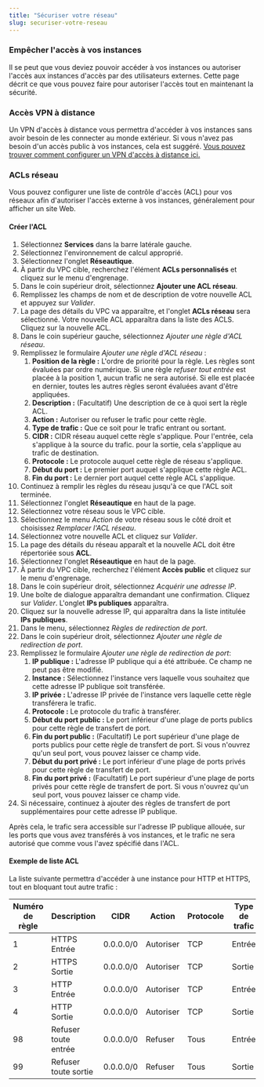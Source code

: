 ```yaml
---
title: "Sécuriser votre réseau"
slug: securiser-votre-reseau
---
```


### Empêcher l'accès à vos instances

Il se peut que vous deviez pouvoir accéder à vos instances ou autoriser l'accès aux instances d'accès par des utilisateurs externes. Cette page décrit ce que vous pouvez faire pour autoriser l'accès tout en maintenant la sécurité.

### Accès VPN à distance

Un VPN d'accès à distance vous permettra d'accéder à vos instances sans avoir besoin de les connecter au monde extérieur. Si vous n'avez pas besoin d'un accès public à vos instances, cela est suggéré. [Vous pouvez trouver comment configurer un VPN d'accès à distance ici.](../vpn/cca-using-remote-access.md)

### ACLs réseau

Vous pouvez configurer une liste de contrôle d'accès (ACL) pour vos réseaux afin d'autoriser l'accès externe à vos instances, généralement pour afficher un site Web.

#### Créer l'ACL

1. Sélectionnez **Services** dans la barre latérale gauche.
1. Sélectionnez l'environnement de calcul approprié.
1. Sélectionnez l'onglet **Réseautique**.
1. À partir du VPC cible, recherchez l'élément **ACLs personnalisés** et cliquez sur le menu d'engrenage.
1. Dans le coin supérieur droit, sélectionnez **Ajouter une ACL réseau**.
1. Remplissez les champs de nom et de description de votre nouvelle ACL et appuyez sur *Valider*.
1. La page des détails du VPC va apparaître, et l'onglet **ACLs réseau** sera sélectionné. Votre nouvelle ACL apparaîtra dans la liste des ACLS. Cliquez sur la nouvelle ACL.
1. Dans le coin supérieur gauche, sélectionnez *Ajouter une règle d'ACL réseau*.
1. Remplissez le formulaire *Ajouter une règle d'ACL réseau* :
   1. **Position de la règle :** L'ordre de priorité pour la règle. Les règles sont évaluées par ordre numérique. Si une règle *refuser tout entrée* est placée à la position 1, aucun trafic ne sera autorisé. Si elle est placée en dernier, toutes les autres règles seront évaluées avant d'être appliquées.
   1. **Description :** (Facultatif) Une description de ce à quoi sert la règle ACL.
   1. **Action :** Autoriser ou refuser le trafic pour cette règle.
   1. **Type de trafic :** Que ce soit pour le trafic entrant ou sortant.
   1. **CIDR :** CIDR réseau auquel cette règle s'applique. Pour l'entrée, cela s'applique à la source du trafic. pour la sortie, cela s'applique au trafic de destination.
   1. **Protocole :** Le protocole auquel cette règle de réseau s'applique.
   1. **Début du port :** Le premier port auquel s'applique cette règle ACL.
   1. **Fin du port :** Le dernier port auquel cette règle ACL s'applique.
1. Continuez à remplir les règles du réseau jusqu'à ce que l'ACL soit terminée.
1. Sélectionnez l'onglet **Réseautique** en haut de la page.
1. Sélectionnez votre réseau sous le VPC cible.
1. Sélectionnez le menu *Action* de votre réseau sous le côté droit et choisissez *Remplacer l'ACL réseau*.
1. Sélectionnez votre nouvelle ACL et cliquez sur *Valider*.
1. La page des détails du réseau apparaît et la nouvelle ACL doit être répertoriée sous **ACL**.
1. Sélectionnez l'onglet **Réseautique** en haut de la page.
1. À partir du VPC cible, recherchez l'élément **Accès public** et cliquez sur le menu d'engrenage.
1. Dans le coin supérieur droit, sélectionnez *Acquérir une adresse IP*.
1. Une boîte de dialogue apparaîtra demandant une confirmation. Cliquez sur *Valider*.  L'onglet **IPs publiques** apparaîtra.
1. Cliquez sur la nouvelle adresse IP, qui apparaîtra dans la liste intitulée **IPs publiques**.
1. Dans le menu, sélectionnez *Règles de redirection de port*.
1. Dans le coin supérieur droit, sélectionnez *Ajouter une règle de redirection de port*.
1. Remplissez le formulaire *Ajouter une règle de redirection de port*:
    1. **IP publique :** L'adresse IP publique qui a été attribuée. Ce champ ne peut pas être modifié.
    1. **Instance :** Sélectionnez l'instance vers laquelle vous souhaitez que cette adresse IP publique soit transférée.
    1. **IP privée :** L'adresse IP privée de l'instance vers laquelle cette règle transférera le trafic.
    1. **Protocole :** Le protocole du trafic à transférer.
    1. **Début du port public :** Le port inférieur d'une plage de ports publics pour cette règle de transfert de port.
    1. **Fin du port public :** (Facultatif) Le port supérieur d'une plage de ports publics pour cette règle de transfert de port. Si vous n'ouvrez qu'un seul port, vous pouvez laisser ce champ vide.
    1. **Début du port privé :** Le port inférieur d'une plage de ports privés pour cette règle de transfert de port.
    1. **Fin du port privé :** (Facultatif) Le port supérieur d'une plage de ports privés pour cette règle de transfert de port. Si vous n'ouvrez qu'un seul port, vous pouvez laisser ce champ vide.
1. Si nécessaire, continuez à ajouter des règles de transfert de port supplémentaires pour cette adresse IP publique.

Après cela, le trafic sera accessible sur l'adresse IP publique allouée, sur les ports que vous avez transférés à vos instances, et le trafic ne sera autorisé que comme vous l'avez spécifié dans l'ACL.

#### Exemple de liste ACL

La liste suivante permettra d'accéder à une instance pour HTTP et HTTPS, tout en bloquant tout autre trafic :

| Numéro de règle | Description | CIDR | Action | Protocole | Type de trafic | Début du port | Fin du port |
| --- | --- | --- | --- | --- | --- | --- | --- |
| 1 | HTTPS Entrée | 0.0.0.0/0 | Autoriser | TCP | Entrée | 443 | 443 |
| 2 | HTTPS Sortie | 0.0.0.0/0 | Autoriser | TCP | Sortie | 443 | 443 |
| 3 | HTTP Entrée | 0.0.0.0/0 | Autoriser | TCP | Entrée | 80 | 80 |
| 4 | HTTP Sortie | 0.0.0.0/0 | Autoriser | TCP | Sortie | 80 | 80 |
| 98 | Refuser toute entrée | 0.0.0.0/0 | Refuser | Tous | Entrée | 1 | 65535 |
| 99 | Refuser toute sortie | 0.0.0.0/0 | Refuser | Tous | Sortie | 1 | 65535 |
